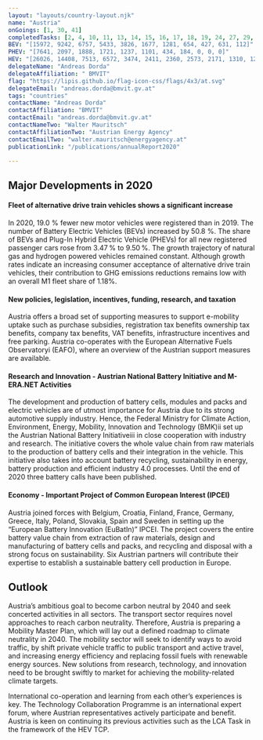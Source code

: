 ```yaml
---
layout: "layouts/country-layout.njk"
name: "Austria"
onGoings: [1, 30, 41]
completedTasks: [2, 4, 10, 11, 13, 14, 15, 16, 17, 18, 19, 24, 27, 29, 33, 35]
BEV: "[15972, 9242, 6757, 5433, 3826, 1677, 1281, 654, 427, 631, 112]"
PHEV: "[7641, 2097, 1888, 1721, 1237, 1101, 434, 184, 0, 0, 0]"
HEV: "[26026, 14408, 7513, 6572, 3474, 2411, 2360, 2573, 2171, 1310, 1248]"
delegateName: "Andreas Dorda"
delegateAffiliation: " BMVIT"
flag: "https://lipis.github.io/flag-icon-css/flags/4x3/at.svg"
delegateEmail: "andreas.dorda@bmvit.gv.at"
tags: "countries"
contactName: "​​​​​​Andreas Dorda"
contactAffiliation: "BMVIT"
contactEmail: "andreas.dorda@bmvit.gv.at"
contactNameTwo: "​​​​​​Walter Mauritsch"
contactAffiliationTwo: "Austrian Energy Agency"
contactEmailTwo: "walter.mauritsch@energyagency.at"
publicationLink: "/publications/annualReport2020"

---
```

## Major Developments in 2020
#### Fleet of alternative drive train vehicles shows a significant increase 
In 2020, 19.0 % fewer new motor vehicles were registered than in 2019. The number of Battery Electric Vehicles (BEVs) increased by 50.8 %. The share of BEVs and Plug-In Hybrid Electric Vehicle (PHEVs) for all new registered passenger cars rose from 3.47 % to 9.50 %. The growth trajectory of natural gas and hydrogen powered vehicles remained constant. Although growth rates indicate an increasing consumer acceptance of alternative drive train vehicles, their contribution to GHG emissions reductions remains low with an overall M1 fleet share of 1.18%. 
#### New policies, legislation, incentives, funding, research, and taxation 
Austria offers a broad set of supporting measures to support e-mobility uptake such as purchase subsidies, registration tax benefits ownership tax benefits, company tax benefits, VAT benefits, infrastructure incentives and free parking. Austria co-operates with the European Alternative Fuels Observatoryi (EAFO), where an overview of the Austrian support measures are available. 
#### Research and Innovation - Austrian National Battery Initiative and M-ERA.NET Activities  
The development and production of battery cells, modules and packs and electric vehicles are of utmost importance for Austria due to its strong automotive supply industry. Hence, the Federal Ministry for Climate Action, Environment, Energy, Mobility, Innovation and Technology (BMK)ii set up the Austrian National Battery Initiativeiii in close cooperation with industry and research. The initiative covers the whole value chain from raw materials to the production of battery cells and their integration in the vehicle. This initiative also takes into account battery recycling, sustainability in energy, battery production and efficient industry 4.0 processes. Until the end of 2020 three battery calls have been published.  

#### Economy - Important Project of Common European Interest (IPCEI) 
Austria joined forces with Belgium, Croatia, Finland, France, Germany, Greece, Italy, Poland, Slovakia, Spain and Sweden in setting up the “European Battery Innovation (EuBatIn)” IPCEI. The project covers the entire battery value chain from extraction of raw materials, design and manufacturing of battery cells and packs, and recycling and disposal with a strong focus on sustainability. Six Austrian partners will contribute their expertise to establish a sustainable battery cell production in Europe. 

## Outlook
Austria’s ambitious goal to become carbon neutral by 2040 and seek concerted activities in all sectors. The transport sector requires novel approaches to reach carbon neutrality. Therefore, Austria is preparing a Mobility Master Plan, which will lay out a defined roadmap to climate neutrality in 2040. The mobility sector will seek to identify ways to avoid traffic, by shift private vehicle traffic to public transport and active travel, and increasing energy efficiency and replacing fossil fuels with renewable energy sources. New solutions from research, technology, and innovation need to be brought swiftly to market for achieving the mobility-related climate targets.  

International co-operation and learning from each other’s experiences is key. The Technology Collaboration Programme is an international expert forum, where Austrian representatives actively participate and benefit. Austria is keen on continuing its previous activities such as the LCA Task in the framework of the HEV TCP. 


